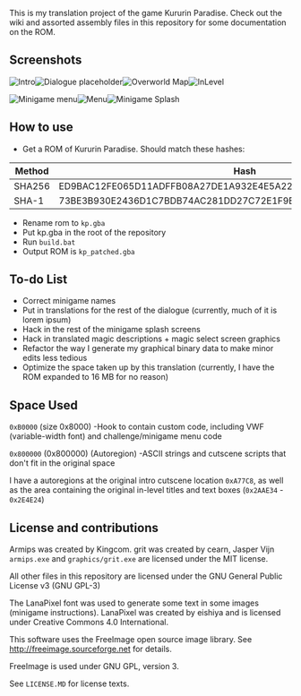 This is my translation project of the game Kururin Paradise. Check out the wiki and assorted assembly files in this repository for some documentation on the ROM.

## Screenshots

![Intro](https://user-images.githubusercontent.com/73413313/118182581-2e549d00-b407-11eb-9249-e57a80671997.png)![Dialogue placeholder](https://user-images.githubusercontent.com/73413313/118183199-d4a0a280-b407-11eb-9c8c-97c9763dbac6.png)![Overworld Map](https://user-images.githubusercontent.com/73413313/145687335-07e6ee2a-6e1e-445d-ad79-ef9399249cbb.png)![InLevel](https://user-images.githubusercontent.com/73413313/145758653-84e19125-517c-466a-ac73-6962bdfc3aaa.png)


![Minigame menu](https://user-images.githubusercontent.com/73413313/118183148-c6528680-b407-11eb-8706-71e3966a8baa.png)![Menu](https://user-images.githubusercontent.com/73413313/118183115-bdfa4b80-b407-11eb-81f4-b48ba8d6f463.png)![Minigame Splash](https://user-images.githubusercontent.com/73413313/145687348-8cca6643-1bc8-4d63-8a88-7d76131696d0.png)


## How to use

* Get a ROM of Kururin Paradise. Should match these hashes:

Method | Hash
------- | ------------------------------------------------------------
SHA256 | ED9BAC12FE065D11ADFFB08A27DE1A932E4E5A22CBF6B4B24FE28EF49F5385D2 
SHA-1 | 73BE3B930E2436D1C7BDB74AC281DD27C72E1F9E

* Rename rom to `kp.gba`
* Put kp.gba in the root of the repository
* Run `build.bat`
* Output ROM is `kp_patched.gba`


## To-do List

* Correct minigame names
* Put in translations for the rest of the dialogue (currently, much of it is lorem ipsum)
* Hack in the rest of the minigame splash screens
* Hack in translated magic descriptions + magic select screen graphics
* Refactor the way I generate my graphical binary data to make minor edits less tedious
* Optimize the space taken up by this translation (currently, I have the ROM expanded to 16 MB for no reason)

## Space Used

`0xB0000` (size 0x8000)
	-Hook to contain custom code, including VWF (variable-width font) and challenge/minigame menu code

`0x800000` (0x800000) (Autoregion)
	-ASCII strings and cutscene scripts that don't fit in the original space

I have a autoregions at the original intro cutscene location `0xA77C8`, as well as the area containing the original in-level titles and text boxes (`0x2AAE34` - `0x2E4E24`)

## License and contributions

Armips was created by Kingcom.
grit was created by cearn, Jasper Vijn
`armips.exe` and `graphics/grit.exe` are licensed under the MIT license.


All other files in this repository are licensed under the GNU General Public License v3 (GNU GPL-3)

The LanaPixel font was used to generate some text in some images (minigame instructions). LanaPixel was created by eishiya and is licensed under Creative Commons 4.0 International.

This software uses the FreeImage open source image library. See http://freeimage.sourceforge.net for details.

FreeImage is used under GNU GPL, version 3. 

See `LICENSE.MD` for license texts.

